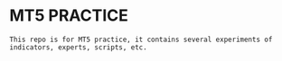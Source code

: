 # MT5 PRACTICE

    This repo is for MT5 practice, it contains several experiments of indicators, experts, scripts, etc.